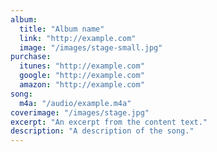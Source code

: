 ```yaml
---
album:
  title: "Album name"
  link: "http://example.com"
  image: "/images/stage-small.jpg"
purchase:
  itunes: "http://example.com"
  google: "http://example.com"
  amazon: "http://example.com"
song:
  m4a: "/audio/example.m4a"
coverimage: "/images/stage.jpg"
excerpt: "An excerpt from the content text."
description: "A description of the song."
---
```

